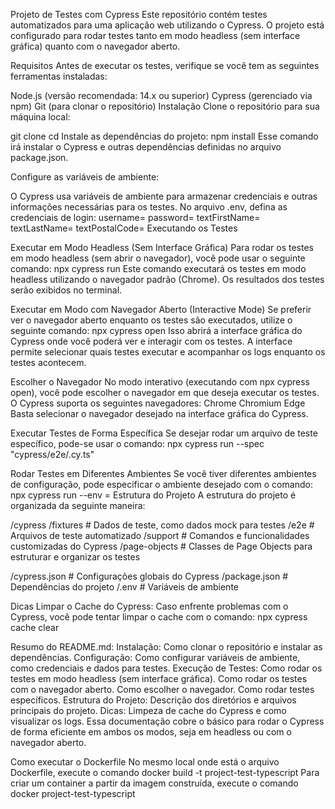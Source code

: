 Projeto de Testes com Cypress
Este repositório contém testes automatizados para uma aplicação web utilizando o Cypress. O projeto está configurado para rodar testes tanto em modo headless (sem interface gráfica) quanto com o navegador aberto.

Requisitos
Antes de executar os testes, verifique se você tem as seguintes ferramentas instaladas:

Node.js (versão recomendada: 14.x ou superior)
Cypress (gerenciado via npm)
Git (para clonar o repositório)
Instalação
Clone o repositório para sua máquina local:

git clone <url-do-repositorio>
cd <nome-do-repositorio>
Instale as dependências do projeto: npm install Esse comando irá instalar o Cypress e outras dependências definidas no arquivo package.json.

Configure as variáveis de ambiente:

O Cypress usa variáveis de ambiente para armazenar credenciais e outras informações necessárias para os testes. No arquivo .env, defina as credenciais de login: username= password= textFirstName= textLastName= textPostalCode= Executando os Testes

Executar em Modo Headless (Sem Interface Gráfica) Para rodar os testes em modo headless (sem abrir o navegador), você pode usar o seguinte comando: npx cypress run Este comando executará os testes em modo headless utilizando o navegador padrão (Chrome). Os resultados dos testes serão exibidos no terminal.

Executar em Modo com Navegador Aberto (Interactive Mode) Se preferir ver o navegador aberto enquanto os testes são executados, utilize o seguinte comando: npx cypress open Isso abrirá a interface gráfica do Cypress onde você poderá ver e interagir com os testes. A interface permite selecionar quais testes executar e acompanhar os logs enquanto os testes acontecem.

Escolher o Navegador No modo interativo (executando com npx cypress open), você pode escolher o navegador em que deseja executar os testes. O Cypress suporta os seguintes navegadores: Chrome Chromium Edge Basta selecionar o navegador desejado na interface gráfica do Cypress.

Executar Testes de Forma Específica Se desejar rodar um arquivo de teste específico, pode-se usar o comando: npx cypress run --spec "cypress/e2e/.cy.ts"

Rodar Testes em Diferentes Ambientes Se você tiver diferentes ambientes de configuração, pode especificar o ambiente desejado com o comando: npx cypress run --env = Estrutura do Projeto A estrutura do projeto é organizada da seguinte maneira:

/cypress /fixtures # Dados de teste, como dados mock para testes /e2e # Arquivos de teste automatizado /support # Comandos e funcionalidades customizadas do Cypress /page-objects # Classes de Page Objects para estruturar e organizar os testes

/cypress.json # Configurações globais do Cypress /package.json # Dependências do projeto /.env # Variáveis de ambiente

Dicas Limpar o Cache do Cypress: Caso enfrente problemas com o Cypress, você pode tentar limpar o cache com o comando: npx cypress cache clear

Resumo do README.md:
Instalação: Como clonar o repositório e instalar as dependências.
Configuração: Como configurar variáveis de ambiente, como credenciais e dados para testes.
Execução de Testes:
Como rodar os testes em modo headless (sem interface gráfica).
Como rodar os testes com o navegador aberto.
Como escolher o navegador.
Como rodar testes específicos.
Estrutura do Projeto: Descrição dos diretórios e arquivos principais do projeto.
Dicas: Limpeza de cache do Cypress e como visualizar os logs.
Essa documentação cobre o básico para rodar o Cypress de forma eficiente em ambos os modos, seja em headless ou com o navegador aberto.

Como executar o Dockerfile No mesmo local onde está o arquivo Dockerfile, execute o comando docker build -t project-test-typescript Para criar um container a partir da imagem construída, execute o comando docker project-test-typescript
